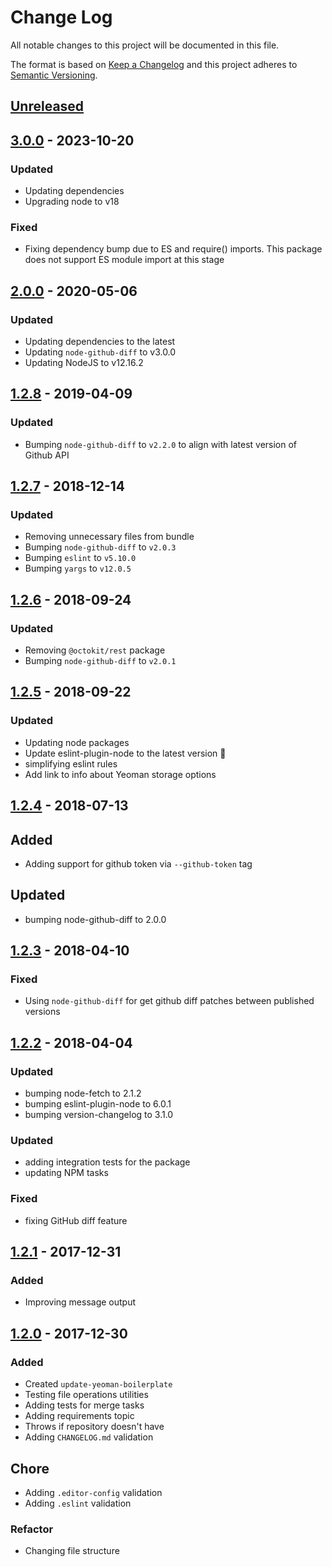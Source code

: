 # Change Log

All notable changes to this project will be documented in this file.

The format is based on [Keep a Changelog](http://keepachangelog.com/)
and this project adheres to [Semantic Versioning](http://semver.org/).

## [Unreleased][]

## [3.0.0][] - 2023-10-20

### Updated
- Updating dependencies
- Upgrading node to v18

### Fixed
- Fixing dependency bump due to ES and require() imports. This package does not support ES module import at this stage

## [2.0.0][] - 2020-05-06

### Updated

- Updating dependencies to the latest
- Updating `node-github-diff` to v3.0.0
- Updating NodeJS to v12.16.2

## [1.2.8][] - 2019-04-09

### Updated

- Bumping `node-github-diff` to `v2.2.0` to align with latest version of Github API

## [1.2.7][] - 2018-12-14

### Updated

- Removing unnecessary files from bundle
- Bumping `node-github-diff` to `v2.0.3`
- Bumping `eslint` to `v5.10.0`
- Bumping `yargs` to `v12.0.5`

## [1.2.6][] - 2018-09-24

### Updated

- Removing `@octokit/rest` package
- Bumping `node-github-diff` to `v2.0.1`

## [1.2.5][] - 2018-09-22

### Updated

- Updating node packages
- Update eslint-plugin-node to the latest version 🚀
- simplifying eslint rules
- Add link to info about Yeoman storage options

## [1.2.4][] - 2018-07-13

## Added

- Adding support for github token via `--github-token` tag

## Updated

- bumping node-github-diff to 2.0.0

## [1.2.3][] - 2018-04-10

### Fixed

- Using `node-github-diff` for get github diff patches between published versions

## [1.2.2][] - 2018-04-04

### Updated

- bumping node-fetch to 2.1.2
- bumping eslint-plugin-node to 6.0.1
- bumping version-changelog to 3.1.0

### Updated

- adding integration tests for the package
- updating NPM tasks

### Fixed

- fixing GitHub diff feature

## [1.2.1][] - 2017-12-31

### Added

- Improving message output

## [1.2.0][] - 2017-12-30

### Added

- Created `update-yeoman-boilerplate`
- Testing file operations utilities
- Adding tests for merge tasks
- Adding requirements topic
- Throws if repository doesn't have
- Adding `CHANGELOG.md` validation

## Chore

- Adding `.editor-config` validation
- Adding `.eslint` validation

### Refactor

- Changing file structure

[unreleased]: https://github.com/willmendesneto/update-yeoman-generator/compare/v1.2.6...HEAD
[1.2.6]: https://github.com/willmendesneto/update-yeoman-generator/compare/v1.2.5...v1.2.6
[1.2.5]: https://github.com/willmendesneto/update-yeoman-generator/compare/v1.2.4...v1.2.5
[1.2.4]: https://github.com/willmendesneto/update-yeoman-generator/compare/v1.2.3...v1.2.4
[1.2.3]: https://github.com/willmendesneto/update-yeoman-generator/compare/v1.2.2...v1.2.3
[1.2.2]: https://github.com/willmendesneto/update-yeoman-generator/compare/v1.2.1...v1.2.2
[1.2.1]: https://github.com/willmendesneto/update-yeoman-generator/compare/v1.2.0...v1.2.1
[1.2.0]: https://github.com/willmendesneto/update-yeoman-generator/tree/v1.2.0
[unreleased]: https://github.com/willmendesneto/update-yeoman-generator/compare/v1.2.7...HEAD
[1.2.7]: https://github.com/willmendesneto/update-yeoman-generator/tree/v1.2.7
[unreleased]: https://github.com/willmendesneto/update-yeoman-generator/compare/v1.2.8...HEAD
[1.2.8]: https://github.com/willmendesneto/update-yeoman-generator/tree/v1.2.8


[Unreleased]: https://github.com/willmendesneto/update-yeoman-generator/compare/v3.0.0...HEAD
[3.0.0]: https://github.com/willmendesneto/update-yeoman-generator/compare/v2.0.0...v3.0.0
[2.0.0]: https://github.com/willmendesneto/update-yeoman-generator/tree/v2.0.0
